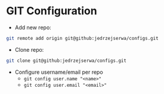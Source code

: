 # GIT Configuration

* Add new repo:
```sh
git remote add origin git@github:jedrzejserwa/configs.git
```

* Clone repo:
```sh
git clone git@github:jedrzejserwa/configs.git
```

* Configure username/email per repo
  * `git config user.name "<name>"`
  * `git config user.email "<email>"`

